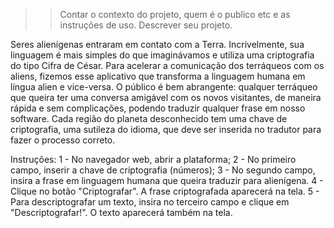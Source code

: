 >> Contar o contexto do projeto, quem é o publico etc e as instruções de uso.
>> Descrever seu projeto.

Seres alienígenas entraram em contato com a Terra. Incrivelmente, sua linguagem é mais simples do que imaginávamos e utiliza uma criptografia do tipo Cifra de César. Para acelerar a comunicação dos terráqueos com os aliens, fizemos esse aplicativo que transforma a linguagem humana em língua alien e vice-versa.
O público é bem abrangente: qualquer terráqueo que queira ter uma conversa amigável com os novos visitantes, de maneira rápida e sem complicações, podendo traduzir qualquer frase em nosso software.
Cada região do planeta desconhecido tem uma chave de criptografia, uma sutileza do idioma, que deve ser inserida no tradutor para fazer o processo correto.

Instruções:
1 - No navegador web, abrir a plataforma;
2 - No primeiro campo, inserir a chave de criptografia (números);
3 - No segundo campo, insira a frase em linguagem humana que queira traduzir para alienígena.
4 - Clique no botão "Criptografar". A frase criptografada aparecerá na tela.
5 - Para descriptografar um texto, insira no terceiro campo e clique em "Descriptografar!". O texto aparecerá também na tela.